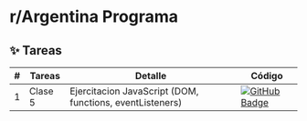 # r/Argentina Programa 

## ✨ Tareas


|  #  | Tareas    | Detalle                                                                                                                | Código                                                                                                                                                                    |
| --- | --------- | ---------------------------------------------------------------------------------------------------------------------- | ------------------------------------------------------------------------------------------------------------------------------------------------------------------------- |
| 1   | Clase 5   | Ejercitacion JavaScript (DOM, functions, eventListeners)                                                               | [![GitHub Badge](https://img.shields.io/badge/Código-181717?logo=github&logoColor=fff&style=flat-square)](https://github.com/veritocapito/r-arg-prog/tree/main/tarea-5)   |
